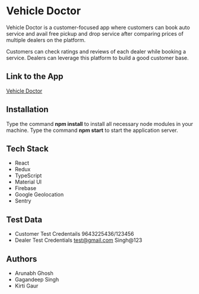 # Vehicle Doctor ![]()

Vehicle Doctor is a customer-focused app where customers can book auto service and avail free pickup and drop service after comparing prices of multiple dealers on the platform.

Customers can check ratings and reviews of each dealer while booking a service. Dealers can leverage this platform to build a good customer base.

## Link to the App

[Vehicle Doctor](https://vehicledr.s3.us-east-2.amazonaws.com/index.html)

## Installation

Type the command **npm install** to install all necessary node modules in your machine. Type the command **npm start** to start the application server.

## Tech Stack

- React
- Redux
- TypeScript
- Material UI
- Firebase
- Google Geolocation
- Sentry

## Test Data

- Customer Test Credentails 9643225436/123456
- Dealer Test Credentials test@gmail.com Singh@123

## Authors

- Arunabh Ghosh
- Gagandeep Singh
- Kirti Gaur
